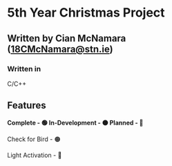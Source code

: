 # 5th Year Christmas Project

## Written by Cian McNamara (18CMcNamara@stn.ie)
### Written in 
C/C++

## Features
**Complete - 🟢
In-Development - 🟠
Planned - 🔴**

Check for Bird - 🟠

Light Activation - 🔴
